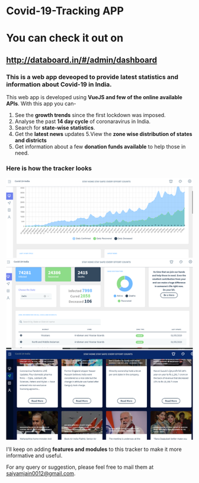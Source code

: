 # Covid-19-Tracking APP 
# You can check it out on #
## http://databoard.in/#/admin/dashboard ##
### This is a web app deveoped to provide latest statistics and information about Covid-19 in India. 


This web app is developed using **VueJS and few of the online available APIs**. With this app you can- 
1. See the **growth trends** since the first lockdown was imposed.
2. Analyse the past **14 day cycle** of coronaravirus in India.
3. Search for **state-wise statistics**.
4. Get the **latest news** updates
5.View the **zone wise distribution of states and districts**
6. Get information about a few **donation funds available** to help those in need.

### Here is how the tracker looks ###
![GitHub Logo](/sample/dashboard1.png)
![GitHub Logo](/sample/dashboard2.png)
![GitHub Logo](/sample/dashboard3.png)




I'll keep on adding **features and modules** to this tracker to make it more informative and useful. 

For any query or suggestion, please feel free to mail them at saiyamjain0012@gmail.com.




